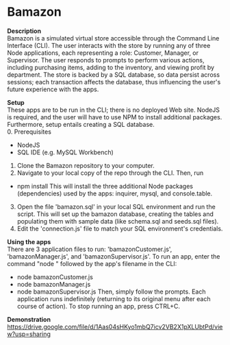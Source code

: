 # Bamazon

**Description**<br/>
Bamazon is a simulated virtual store accessible through the Command Line Interface (CLI). The user interacts with the store by running any of three Node applications, each representing a role: Customer, Manager, or Supervisor. The user responds to prompts to perform various actions, including purchasing items, adding to the inventory, and viewing profit by department. The store is backed by a SQL database, so data persist across sessions; each transaction affects the database, thus influencing the user's future experience with the apps. 

**Setup**<br/>
These apps are to be run in the CLI; there is no deployed Web site. NodeJS is required, and the user will have to use NPM to install additional packages. Furthermore, setup entails creating a SQL database.<br/>
0. Prerequisites
  * NodeJS
  * SQL IDE (e.g. MySQL Workbench)
1. Clone the Bamazon repository to your computer.
2. Navigate to your local copy of the repo through the CLI. Then, run
  - npm install
   This will install the three additional Node packages (dependencies) used by the apps: inquirer, mysql, and console.table.
3. Open the file 'bamazon.sql' in your local SQL environment and run the script. 
   This will set up the bamazon database, creating the tables and populating them with sample data (like schema.sql and seeds.sql files). 
4. Edit the 'connection.js' file to match your SQL environment's credentials.

**Using the apps**<br/> 
There are 3 application files to run: 'bamazonCustomer.js', 'bamazonManager.js', and 'bamazonSupervisor.js'. To run an app, enter the command "node " followed by the app's filename in the CLI:
- node bamazonCustomer.js
- node bamazonManager.js
- node bamazonSupervisor.js
Then, simply follow the prompts. Each application runs indefinitely (returning to its original menu after each course of action). To stop running an app, press CTRL+C.

**Demonstration**<br/>
https://drive.google.com/file/d/1Aas04sHKyo1mbQ7icv2VB2X1pXLUbtPd/view?usp=sharing

